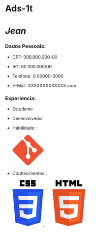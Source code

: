 # Ads-1t
<h1><strong><i>Jean</i></strong></h1>

<h3>Dados Pessoais:</h3>

- CPF: 000.000.000-00

- RG: 00.000.000/00

- Telefone: () 00000-0000

- E-Mail: XXXXXXXXXXXXX.com

<h3>Experiencia:</h3>

- Estudante

- Desenvolvedor
  
- Habilidade :
    <div>
    <img src="git.png" width = "100px" height = "100"></div>

- Conhecimentos : 
    <div>
    <img src="css.png" width = "100px" height = "150">, <img src="html.png" width = "150px" height = "150"></div>